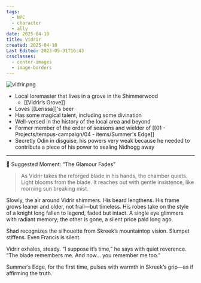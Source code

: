 ```yaml
---
tags:
  - NPC
  - character
  - ally
date: 2025-04-10
title: Vidrir
created: 2025-04-10
Last Edited: 2023-05-31T16:43
cssclasses:
  - center-images
  - image-borders
---
```

![vidrir.png](/images/vidrir.png)

- Local loremaster that lives in a grove in the Shimmerwood
    - [[Vidrir’s Grove]]
- Loves [[Lerissa]]'s beer
- Has some magical talent, including some divination
- Well-versed in the history of the local area and beyond
- Former member of the order of seasons and wielder of [[01 - Projects/tempus-campaign/04 - items/Summer's Edge]]
- Secretly Odin in disguise, his powers very weak because he needed to contribute a piece of his power to sealing Nidhogg away

---

🌿 Suggested Moment: “The Glamour Fades”

> As Vidrir takes the reforged blade in his hands, the chamber quiets. Light blooms from the blade. It reaches out with gentle insistence, like morning sun breaking mist.

Slowly, the air around Vidrir shimmers. His beard lengthens. His frame grows leaner and older, not frail—but timeless. His robes take on the style of a knight long fallen to legend, faded but intact. A single eye glimmers with radiant memory; the other is gone, a silent price paid long ago.

Shad recognizes the silhouette from Skreek’s mountaintop vision. Slumpet stiffens. Even Francis is silent.

Vidrir exhales, steady. “I suppose it’s time,” he says with quiet reverence. “The blade remembers me. And now… you remember me too.”

Summer’s Edge, for the first time, pulses with warmth in Skreek’s grip—as if affirming the truth.